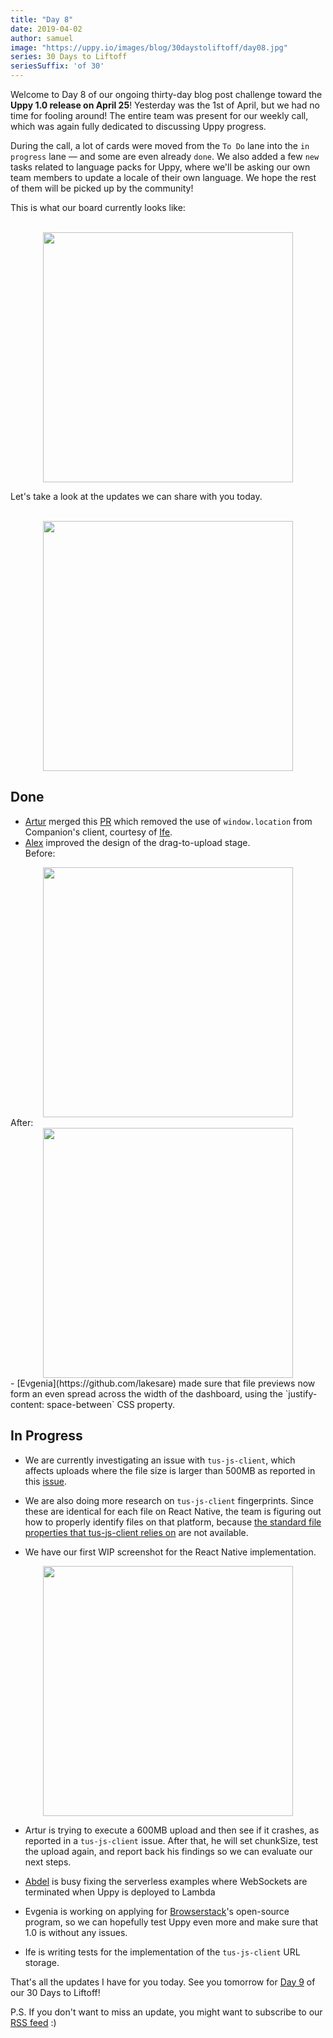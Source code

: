 ```yaml
---
title: "Day 8"
date: 2019-04-02
author: samuel
image: "https://uppy.io/images/blog/30daystoliftoff/day08.jpg"
series: 30 Days to Liftoff
seriesSuffix: 'of 30'
---
```


Welcome to Day 8 of our ongoing thirty-day blog post challenge toward the **Uppy 1.0 release on April 25**! Yesterday was the 1st of April, but we had no time for fooling around! The entire team was present for our weekly call, which was again fully dedicated to discussing Uppy progress.

During the call, a lot of cards were moved from the `To Do` lane into the `in progress` lane — and some are even already `done`. We also added a few `new` tasks related to language packs for Uppy, where we'll be asking our own team members to update a locale of their own language. We hope the rest of them will be picked up by the community! 

<!--more-->

This is what our board currently looks like:

<center><br /><img width="400" src="/images/blog/30daystoliftoff/2019-04-02-asana-board.png"><br /></center>

Let's take a look at the updates we can share with you today.

<center><br /><img width="400" src="/images/blog/30daystoliftoff/day07.jpg"><br /></center>

## Done
- [Artur](https://transloadit.com/about/#artur) merged this [PR](https://github.com/transloadit/uppy/pull/1393) which removed the use of `window.location` from Companion's client, courtesy of [Ife](https://transloadit.com/about/#ife).
- [Alex](https://transloadit.com/about/#alex) improved the design of the drag-to-upload stage. <br />
Before:<br />
<center><img width="400" src="/images/blog/30daystoliftoff/2019-04-02-before.png"></center>
After:<br />
<center><img width="400" src="/images/blog/30daystoliftoff/2019-04-02-after.png"></center>
- [Evgenia](https://github.com/lakesare) made sure that file previews now form an even spread across the width of the dashboard, using the `justify-content: space-between` CSS property.

## In Progress

- We are currently investigating an issue with `tus-js-client`, which affects uploads where the file size is larger than 500MB as reported in this [issue](https://github.com/tus/tus-js-client/issues/146).

- We are also doing more research on `tus-js-client` fingerprints. Since these are identical for each file on React Native, the team is figuring out how to properly identify files on that platform, because [the standard file properties that tus-js-client relies on](https://github.com/tus/tus-js-client/blob/master/lib/fingerprint.js#L10) are not available.

- We have our first WIP screenshot for the React Native implementation.

<center><img width="400" src="/images/blog/30daystoliftoff/2019-04-02-wip-react-native.png"></center>

- Artur is trying to execute a 600MB upload and then see if it crashes, as reported in a `tus-js-client` issue. After that, he will set chunkSize, test the upload again, and report back his findings so we can evaluate our next steps.

- [Abdel](https://transloadit.com/about/#abdel) is busy fixing the serverless examples where WebSockets are terminated when Uppy is deployed to Lambda

- Evgenia is working on applying for [Browserstack](https://www.browserstack.com/open-source?ref=pricing)'s open-source program, so we can hopefully test Uppy even more and make sure that 1.0 is without any issues.

- Ife is writing tests for the implementation of the `tus-js-client` URL storage.

That's all the updates I have for you today. See you tomorrow for [Day 9](/blog/2019/03/liftoff-09/) of our 30 Days to Liftoff!

P.S. If you don't want to miss an update, you might want to subscribe to our [RSS feed](https://uppy.io/atom.xml) :)
